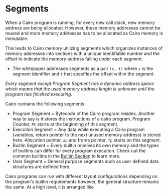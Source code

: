 # Segments

When a Cairo program is running, for every new call stack, new memory address are being allocated. However, these memory addresses cannot be reused and more memory addresses has to be allocated as Cairo memory is immutable.  

This leads to Cairo memory utilizing segments which organizes instances of memory addresses into sections with a unique identifiable number and the offset to indicate the memory address falling under each segment. 
- The whitepaper addresses segments as a pair `(s, t)` where `s` is the segment identifier and `t` that specifies the offset within the segment. 

*Every segment except Program Segment has a dynamic address space which means that the used memory address length is unknown until the program has finished executing.*

Cairo contains the following segments:

- Program Segment = Bytecode of the Cairo program resides. Another way to say is it stores the instructions of a cairo program. Program Counter, `PC` starts at the beginning of this segment.  
- Execution Segment = Any data while executing a Cairo program (variables, return pointer to the next unused memory address) is stored here. Allocation pointer, `ap` and frame pointer, `fp` starts on this segment. 
- Builtin Segment = Every builtin receives its own memory and the types of builtins can differ for every program execution. Check out the common builtins in the [Builtin Section](ch204-00-builtins.md) to learn more. 
- User Segment = General purpose segments such as user defined data structures are defined here. 


 Cairo programs can run with different layout configurations depending on the program's builtin requirements however, the general structure remains the same. At a high level, it is arranged like


